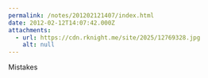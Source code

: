 ```yaml
---
permalink: /notes/201202121407/index.html
date: 2012-02-12T14:07:42.000Z
attachments:
  - url: https://cdn.rknight.me/site/2025/12769328.jpg
    alt: null
---
```


Mistakes
